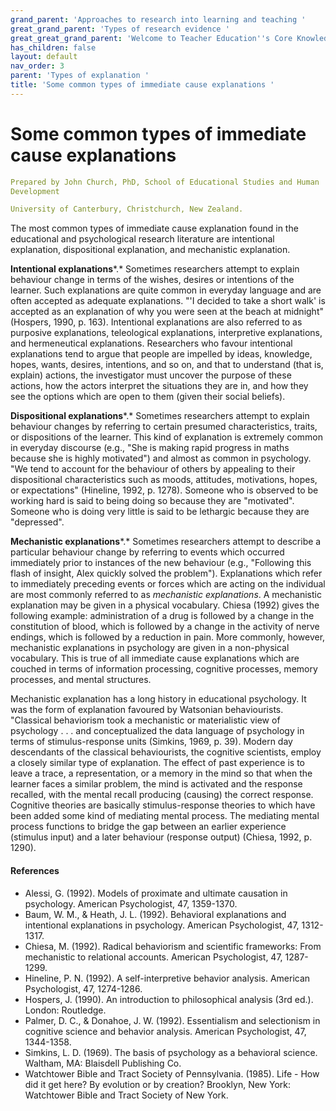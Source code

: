 ```yaml
---
grand_parent: 'Approaches to research into learning and teaching '
great_grand_parent: 'Types of research evidence '
great_great_grand_parent: 'Welcome to Teacher Education''s Core Knowledge and Skills.'
has_children: false
layout: default
nav_order: 3
parent: 'Types of explanation '
title: 'Some common types of immediate cause explanations '
---
```

# Some common types of immediate cause explanations


```yaml
Prepared by John Church, PhD, School of Educational Studies and Human
Development

University of Canterbury, Christchurch, New Zealand.
```


The most common types of immediate cause explanation found in the
educational and psychological research literature are intentional
explanation, dispositional explanation, and mechanistic explanation.

**Intentional explanations***.* Sometimes researchers attempt to explain
behaviour change in terms of the wishes, desires or intentions of the
learner. Such explanations are quite common in everyday language and are
often accepted as adequate explanations. "'I decided to take a short
walk' is accepted as an explanation of why you were seen at the beach at
midnight" (Hospers, 1990, p. 163). Intentional explanations are also
referred to as purposive explanations, teleological explanations,
interpretive explanations, and hermeneutical explanations. Researchers
who favour intentional explanations tend to argue that people are
impelled by ideas, knowledge, hopes, wants, desires, intentions, and so
on, and that to understand (that is, explain) actions, the investigator
must uncover the purpose of these actions, how the actors interpret the
situations they are in, and how they see the options which are open to
them (given their social beliefs).

**Dispositional explanations***.* Sometimes researchers attempt to
explain behaviour changes by referring to certain presumed
characteristics, traits, or dispositions of the learner. This kind of
explanation is extremely common in everyday discourse (e.g., "She is
making rapid progress in maths because she is highly motivated") and
almost as common in psychology. "We tend to account for the behaviour of
others by appealing to their dispositional characteristics such as
moods, attitudes, motivations, hopes, or expectations" (Hineline, 1992,
p. 1278). Someone who is observed to be working hard is said to being
doing so because they are "motivated". Someone who is doing very little
is said to be lethargic because they are "depressed".

**Mechanistic explanations***.* Sometimes researchers attempt to
describe a particular behaviour change by referring to events which
occurred immediately prior to instances of the new behaviour (e.g.,
"Following this flash of insight, Alex quickly solved the problem").
Explanations which refer to immediately preceding events or forces which
are acting on the individual are most commonly referred to as
*mechanistic explanations*. A mechanistic explanation may be given in a
physical vocabulary. Chiesa (1992) gives the following example:
administration of a drug is followed by a change in the constitution of
blood, which is followed by a change in the activity of nerve endings,
which is followed by a reduction in pain. More commonly, however,
mechanistic explanations in psychology are given in a non-physical
vocabulary. This is true of all immediate cause explanations which are
couched in terms of information processing, cognitive processes, memory
processes, and mental structures.

Mechanistic explanation has a long history in educational psychology. It
was the form of explanation favoured by Watsonian behaviourists.
"Classical behaviorism took a mechanistic or materialistic view of
psychology . . . and conceptualized the data language of psychology in
terms of stimulus-response units (Simkins, 1969, p. 39). Modern day
descendants of the classical behaviourists, the cognitive scientists,
employ a closely similar type of explanation. The effect of past
experience is to leave a trace, a representation, or a memory in the
mind so that when the learner faces a similar problem, the mind is
activated and the response recalled, with the mental recall producing
(causing) the correct response. Cognitive theories are basically
stimulus-response theories to which have been added some kind of
mediating mental process. The mediating mental process functions to
bridge the gap between an earlier experience (stimulus input) and a
later behaviour (response output) (Chiesa, 1992, p. 1290).


#### References

-   Alessi, G. (1992). Models of proximate and ultimate causation in
    psychology. American Psychologist, 47, 1359-1370.
-   Baum, W. M., & Heath, J. L. (1992). Behavioral explanations and
    intentional explanations in psychology. American Psychologist, 47,
    1312-1317.
-   Chiesa, M. (1992). Radical behaviorism and scientific frameworks:
    From mechanistic to relational accounts. American Psychologist, 47,
    1287-1299.
-   Hineline, P. N. (1992). A self-interpretive behavior analysis.
    American Psychologist, 47, 1274-1286.
-   Hospers, J. (1990). An introduction to philosophical analysis (3rd
    ed.). London: Routledge.
-   Palmer, D. C., & Donahoe, J. W. (1992). Essentialism and
    selectionism in cognitive science and behavior analysis. American
    Psychologist, 47, 1344-1358.
-   Simkins, L. D. (1969). The basis of psychology as a behavioral
    science. Waltham, MA: Blaisdell Publishing Co.
-   Watchtower Bible and Tract Society of Pennsylvania. (1985). Life -
    How did it get here? By evolution or by creation? Brooklyn, New
    York: Watchtower Bible and Tract Society of New York.
